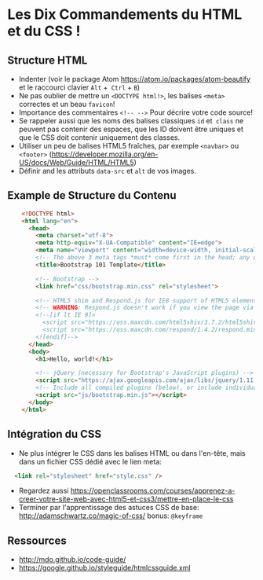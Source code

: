 # Les Dix Commandements du HTML et du CSS !

## Structure HTML

- Indenter (voir le package Atom <https://atom.io/packages/atom-beautify> et le raccourci clavier `Alt` +` Ctrl` + `B`)
- Ne pas oublier de mettre un `<DOCTYPE html!>`, les balises `<meta>` correctes et un beau `favicon`!
- Importance des commentaires `<!-- -->` Pour décrire votre code source!
- Se rappeler aussi que les noms des balises classiques `id` et` class` ne peuvent pas contenir des espaces, que les ID doivent être uniques et que le CSS doit contenir uniquement des classes.
- Utiliser un peu de balises HTML5 fraîches, par exemple `<navbar>` ou `<footer>` (<https://developer.mozilla.org/en-US/docs/Web/Guide/HTML/HTML5>)
- Définir and les attributs `data-src` et `alt` de vos images.

## Example de Structure du Contenu

```html
    <!DOCTYPE html>
    <html lang="en">
      <head>
        <meta charset="utf-8">
        <meta http-equiv="X-UA-Compatible" content="IE=edge">
        <meta name="viewport" content="width=device-width, initial-scale=1">
        <!-- The above 3 meta tags *must* come first in the head; any other head content must come *after* these tags -->
        <title>Bootstrap 101 Template</title>

        <!-- Bootstrap -->
        <link href="css/bootstrap.min.css" rel="stylesheet">

        <!-- HTML5 shim and Respond.js for IE8 support of HTML5 elements and media queries -->
        <!-- WARNING: Respond.js doesn't work if you view the page via file:// -->
        <!--[if lt IE 9]>
          <script src="https://oss.maxcdn.com/html5shiv/3.7.2/html5shiv.min.js"></script>
          <script src="https://oss.maxcdn.com/respond/1.4.2/respond.min.js"></script>
        <![endif]-->
      </head>
      <body>
        <h1>Hello, world!</h1>

        <!-- jQuery (necessary for Bootstrap's JavaScript plugins) -->
        <script src="https://ajax.googleapis.com/ajax/libs/jquery/1.11.3/jquery.min.js"></script>
        <!-- Include all compiled plugins (below), or include individual files as needed -->
        <script src="js/bootstrap.min.js"></script>
      </body>
    </html>
```

## Intégration du CSS

- Ne plus intégrer le CSS dans les balises HTML ou dans l'en-tête, mais dans un fichier CSS dédié avec le lien meta:
```html
  <link rel="stylesheet" href="style.css" />
```
- Regardez aussi <https://openclassrooms.com/courses/apprenez-a-creer-votre-site-web-avec-html5-et-css3/mettre-en-place-le-css>
- Terminer par l'apprentissage des astuces CSS de base: http://adamschwartz.co/magic-of-css/ bonus: `@keyframe`

## Ressources

- <http://mdo.github.io/code-guide/>
- <https://google.github.io/styleguide/htmlcssguide.xml>

